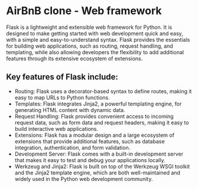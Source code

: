 # AirBnB clone - Web framework

Flask is a lightweight and extensible web framework for Python. It is designed to make getting started with web development quick and easy, with a simple and easy-to-understand syntax. Flask provides the essentials for building web applications, such as routing, request handling, and templating, while also allowing developers the flexibility to add additional features through its extensive ecosystem of extensions.

## Key features of Flask include:

- Routing: Flask uses a decorator-based syntax to define routes, making it easy to map URLs to Python functions.
- Templates: Flask integrates Jinja2, a powerful templating engine, for generating HTML content with dynamic data.
- Request Handling: Flask provides convenient access to incoming request data, such as form data and request headers, making it easy to build interactive web applications.
- Extensions: Flask has a modular design and a large ecosystem of extensions that provide additional features, such as database integration, authentication, and form validation.
- Development Server: Flask comes with a built-in development server that makes it easy to test and debug your applications locally.
- Werkzeug and Jinja2: Flask is built on top of the Werkzeug WSGI toolkit and the Jinja2 template engine, which are both well-maintained and widely used in the Python web development community.
